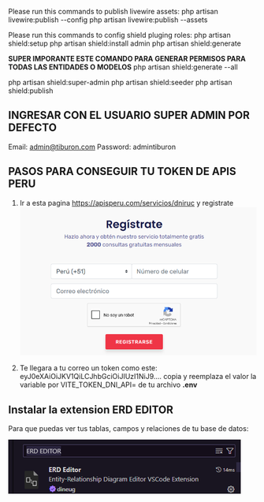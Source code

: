 Please run this commands to publish livewire assets:
php artisan livewire:publish --config 
php artisan livewire:publish --assets 

Please run this commands to config shield pluging roles:
php artisan shield:setup
php artisan shield:install admin
php artisan shield:generate

**SUPER IMPORANTE ESTE COMANDO PARA GENERAR PERMISOS PARA TODAS LAS ENTIDADES O MODELOS**
php artisan shield:generate --all

php artisan shield:super-admin
php artisan shield:seeder
php artisan shield:publish


## INGRESAR CON EL USUARIO SUPER ADMIN POR DEFECTO
Email: admin@tiburon.com
Password: admintiburon

## PASOS PARA CONSEGUIR TU TOKEN DE APIS PERU

1. Ir a esta pagina https://apisperu.com/servicios/dniruc y registrate
![alt text](image.png)

2. Te llegara a tu correo un token como este:
 eyJ0eXAiOiJKV1QiLCJhbGciOiJIUzI1NiJ9....
 copia y reemplaza el valor la variable por VITE_TOKEN_DNI_API= de tu archivo **.env**


## Instalar la extension ERD EDITOR 
Para que puedas ver tus tablas, campos y relaciones de tu base de datos:

![alt text](image-1.png)